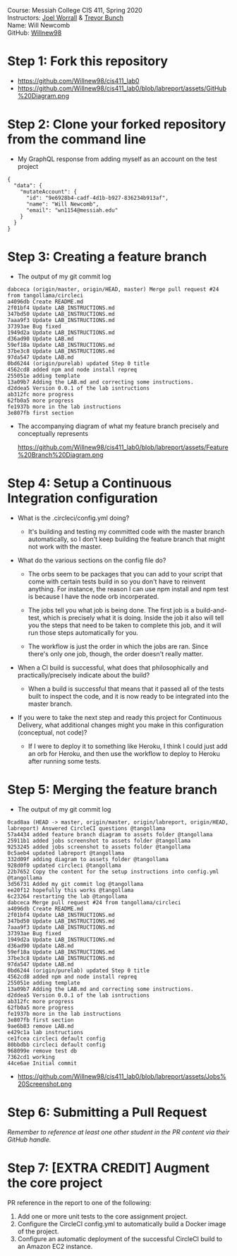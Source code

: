 Course: Messiah College CIS 411, Spring 2020<br/>
Instructors: [Joel Worrall](https://github.com/tangollama) & [Trevor Bunch](https://github.com/trevordbunch)<br/>
Name: Will Newcomb<br/>
GitHub: [Willnew98](https://github.com/Willnew98)<br/>

# Step 1: Fork this repository
- https://github.com/Willnew98/cis411_lab0
- https://github.com/Willnew98/cis411_lab0/blob/labreport/assets/GitHub%20Diagram.png

# Step 2: Clone your forked repository from the command line
- My GraphQL response from adding myself as an account on the test project
```
{
  "data": {
    "mutateAccount": {
      "id": "9e6928b4-cadf-4d1b-b927-836234b913af",
      "name": "Will Newcomb",
      "email": "wn1154@messiah.edu"
    }
  }
}
```

# Step 3: Creating a feature branch
- The output of my git commit log
```
dabceca (origin/master, origin/HEAD, master) Merge pull request #24 from tangollama/circleci
a4096db Create README.md
2f01bf4 Update LAB_INSTRUCTIONS.md
347bd50 Update LAB_INSTRUCTIONS.md
7aaa9f3 Update LAB_INSTRUCTIONS.md
37393ae Bug fixed
1949d2a Update LAB_INSTRUCTIONS.md
d36ad90 Update LAB.md
59ef18a Update LAB_INSTRUCTIONS.md
37be3c8 Update LAB_INSTRUCTIONS.md
97da547 Update LAB.md
0bd6244 (origin/purelab) updated Step 0 title
4562cd8 added npm and node install repreq
255051e adding template
13a09b7 Adding the LAB.md and correcting some instructions.
d2ddea5 Version 0.0.1 of the lab isntructions
ab312fc more progress
62fb0a5 more progress
fe1937b more in the lab instructions
3e807fb first section

```
- The accompanying diagram of what my feature branch precisely and conceptually represents

  https://github.com/Willnew98/cis411_lab0/blob/labreport/assets/Feature%20Branch%20Diagram.png


# Step 4: Setup a Continuous Integration configuration
- What is the .circleci/config.yml doing?
    
    - It's building and testing my committed code with the master branch automatically, so I don't keep building the feature branch that might not work with the master.
- What do the various sections on the config file do?

    - The orbs seem to be packages that you can add to your script that come with certain tests build in so you don't have to reinvent anything. For instance, the reason I can use npm install and npm test is because I have the node orb incorperated. 

    - The jobs tell you what job is being done. The first job is a build-and-test, which is precisely what it is doing. Inside the job it also will tell you the steps that need to be taken to complete this job, and it will run those steps automatically for you.

    - The workflow is just the order in which the jobs are ran. Since there's only one job, though, the order doesn't really matter.
- When a CI build is successful, what does that philosophically and practically/precisely indicate about the build?

    - When a build is successful that means that it passed all of the tests built to inspect the code, and it is now ready to be integrated into the master branch.
- If you were to take the next step and ready this project for Continuous Delivery, what additional changes might you make in this configuration (conceptual, not code)?

    - If I were to deploy it to something like Heroku, I think I could just add an orb for Heroku, and then use the workflow to deploy to Heroku after running some tests.

# Step 5: Merging the feature branch
* The output of my git commit log
```
0cad8aa (HEAD -> master, origin/master, origin/labreport, origin/HEAD, labreport) Answered CircleCI questions @tangollama
57a4434 added feature branch diagram to assets folder @tangollama
25911b1 added jobs screenshot to assets folder @tangollama
9253245 added jobs screenshot to assets folder @tangollama
0c5aeb4 updated labreport @tangollama
332d09f adding diagram to assets folder @tangollama
928d0f0 updated circleci @tangollama
22b7652 Copy the content for the setup instructions into config.yml @tangollama
3d56731 Added my git commit log @tangollama
ee20f12 hopefully this works @tangollama
6c23264 restarting the lab @tangollama
dabceca Merge pull request #24 from tangollama/circleci
a4096db Create README.md
2f01bf4 Update LAB_INSTRUCTIONS.md
347bd50 Update LAB_INSTRUCTIONS.md
7aaa9f3 Update LAB_INSTRUCTIONS.md
37393ae Bug fixed
1949d2a Update LAB_INSTRUCTIONS.md
d36ad90 Update LAB.md
59ef18a Update LAB_INSTRUCTIONS.md
37be3c8 Update LAB_INSTRUCTIONS.md
97da547 Update LAB.md
0bd6244 (origin/purelab) updated Step 0 title
4562cd8 added npm and node install repreq
255051e adding template
13a09b7 Adding the LAB.md and correcting some instructions.
d2ddea5 Version 0.0.1 of the lab isntructions
ab312fc more progress
62fb0a5 more progress
fe1937b more in the lab instructions
3e807fb first section
9ae6b83 remove LAB.md
e429c1a lab instructions
ce1fcea circleci default config
80bbdbb circleci default config
968099e remove test db
7362cd1 working
44ce6ae Initial commit
```
* https://github.com/Willnew98/cis411_lab0/blob/labreport/assets/Jobs%20Screenshot.png


# Step 6: Submitting a Pull Request
_Remember to reference at least one other student in the PR content via their GitHub handle._

# Step 7: [EXTRA CREDIT] Augment the core project
PR reference in the report to one of the following:
1. Add one or more unit tests to the core assignment project. 
2. Configure the CircleCI config.yml to automatically build a Docker image of the project.
3. Configure an automatic deployment of the successful CircleCI build to an Amazon EC2 instance.
